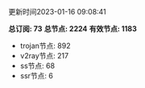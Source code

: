 更新时间2023-01-16 09:08:41

**总订阅: 73**
**总节点: 2224**
**有效节点: 1183**
- trojan节点: 892
- v2ray节点: 217
- ss节点: 68
- ssr节点: 6
